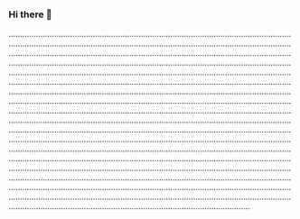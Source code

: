 ### Hi there 👋

..................................................................................................................................................................................................................................................................................................................................................................................................................................................................................................................................................................................................................................................................................................................................................................................................................................................................................................................................................................................................................................................................................................................................................................................................................................................................................................................................................................................................................................................................................................................................................................................................................................................................................................................................................................................................................................................................................................................................................................................................................................................................................................................................................................................................................................................................................................................................................................................................................................